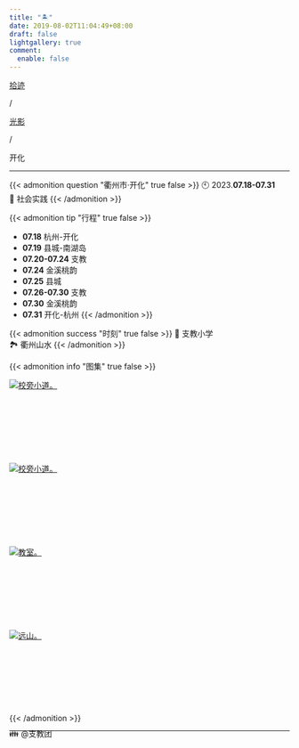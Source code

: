```yaml
---
title: "🏝️"
date: 2019-08-02T11:04:49+08:00
draft: false
lightgallery: true
comment:
  enable: false
---
```


<div class="nav-tab">
  <a href="../../../cages"><p class="not">拾迹</p></a><p class="not">/</p>
  <a href="../"><p class="not">光影</p></a>
  <p class="now">/</p><p class="now">开化</p>
</div>

---

{{< admonition question "衢州市·开化" true false >}}
🕙 2023.**07.18-07.31**<br>
📝 社会实践
{{< /admonition >}}

{{< admonition tip "行程" true false >}}
- **07.18** 杭州-开化
- **07.19** 县城-南湖岛
- **07.20-07.24** 支教
- **07.24** 金溪桃韵
- **07.25** 县城
- **07.26-07.30** 支教
- **07.30** 金溪桃韵
- **07.31** 开化-杭州
{{< /admonition >}}

{{< admonition success "时刻" true false >}}
🏫 支教小学<br>
🏞️ 衢州山水
{{< /admonition >}}

{{< admonition info "图集" true false >}}
<div class="group-picture">
  <div class="group-picture-cover">
    <a class="lightgallery" href="https://pic.imgdb.cn/item/654e2f87c458853aef90d953.webp" title="校旁小道。" data-thumbnail="https://pic.imgdb.cn/item/654e2f87c458853aef90d953.webp">
    <img loading="lazy" src="https://pic.imgdb.cn/item/654e2f87c458853aef90d953.webp" sizes="auto" alt="校旁小道。"></a>
  </div>
  <div class="group-picture-cover">
    <a class="lightgallery" href="https://pic.imgdb.cn/item/654e2f9bc458853aef91363a.webp" title="校旁小道。" data-thumbnail="https://pic.imgdb.cn/item/654e2f9bc458853aef91363a.webp">
    <img loading="lazy" src="https://pic.imgdb.cn/item/654e2f9bc458853aef91363a.webp" sizes="auto" alt="校旁小道。"></a>
  </div>
</div>
<div class="group-picture">
  <div class="group-picture-cover">
    <a class="lightgallery" href="https://pic.imgdb.cn/item/655338e3c458853aefd5c3d1.jpg" title="教室。" data-thumbnail="https://pic.imgdb.cn/item/655338e3c458853aefd5c3d1.jpg">
    <img loading="lazy" src="https://pic.imgdb.cn/item/655338e3c458853aefd5c3d1.jpg" sizes="auto" alt="教室。"></a>
  </div>
  <div class="group-picture-cover">
    <a class="lightgallery" href="https://pic.imgdb.cn/item/655338e3c458853aefd5c432.jpg" title="远山。" data-thumbnail="https://pic.imgdb.cn/item/655338e3c458853aefd5c432.jpg">
    <img loading="lazy" src="https://pic.imgdb.cn/item/655338e3c458853aefd5c432.jpg" sizes="auto" alt="远山。"></a>
  </div>
</div>
{{< /admonition >}}

---

<p class="img-desc" style="text-align: left; margin-top: -20px;">👪 @支教团</p>